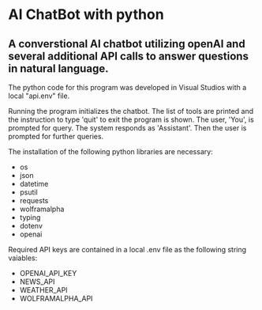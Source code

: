 # AI ChatBot with python

## A converstional AI chatbot utilizing openAI and several additional API calls to answer questions in natural language.

The python code for this program was developed in Visual Studios with a local "api.env" file.

Running the program initializes the chatbot. The list of tools are printed and the instruction to type 'quit' to exit the program is shown.
The user, 'You', is prompted for query. The system responds as 'Assistant'. Then the user is prompted for further queries.

The installation of the following python libraries are necessary:
   * os
   * json
   * datetime
   * psutil
   * requests
   * wolframalpha
   * typing
   * dotenv
   * openai

Required API keys are contained in a local .env file as the following string vaiables:
   * OPENAI_API_KEY
   * NEWS_API
   * WEATHER_API
   * WOLFRAMALPHA_API

